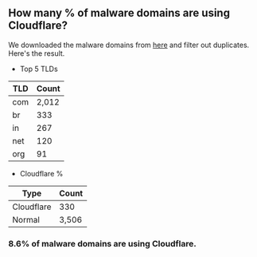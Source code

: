 ## How many % of malware domains are using Cloudflare?


We downloaded the malware domains from [here](https://urlhaus.abuse.ch) and filter out duplicates.
Here's the result.


[//]: # (start replacement)


- Top 5 TLDs

| TLD | Count |
| --- | --- |
| com | 2,012 |
| br | 333 |
| in | 267 |
| net | 120 |
| org | 91 |


- Cloudflare %

| Type | Count |
| --- | --- |
| Cloudflare | 330 |
| Normal | 3,506 |


### 8.6% of malware domains are using Cloudflare.
